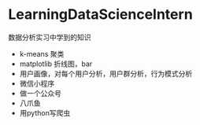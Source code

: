 # LearningDataScienceIntern
数据分析实习中学到的知识

- k-means 聚类
- matplotlib 折线图，bar
- 用户画像，对每个用户分析，用户群分析，行为模式分析
- 微信小程序
- 做一个公众号
- 八爪鱼
- 用python写爬虫
